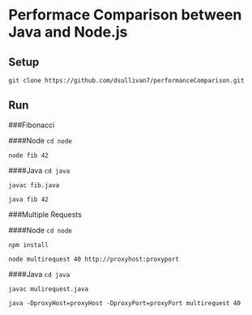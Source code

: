 Performace Comparison between Java and Node.js
==============================================

Setup
-----

`git clone https://github.com/dsullivan7/performanceComparison.git`

Run
---

###Fibonacci

####Node
`cd node`

`node fib 42`

####Java
`cd java`

`javac fib.java`

`java fib 42`

###Multiple Requests

####Node
`cd node`

`npm install`

`node multirequest 40 http://proxyhost:proxyport`

####Java
`cd java`

`javac mulirequest.java`

`java -DproxyHost=proxyHost -DproxyPort=proxyPort multirequest 40`
